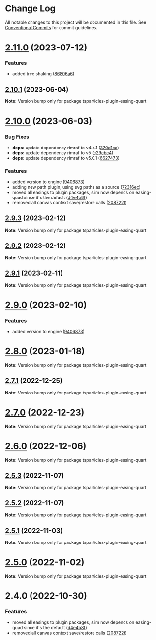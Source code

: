 # Change Log

All notable changes to this project will be documented in this file.
See [Conventional Commits](https://conventionalcommits.org) for commit guidelines.

# [2.11.0](https://github.com/matteobruni/tsparticles/compare/v2.10.1...v2.11.0) (2023-07-12)


### Features

* added tree shaking ([86806a6](https://github.com/matteobruni/tsparticles/commit/86806a6054d89b050567599daab20da3b643b788))





## [2.10.1](https://github.com/matteobruni/tsparticles/compare/v2.10.0...v2.10.1) (2023-06-04)

**Note:** Version bump only for package tsparticles-plugin-easing-quart

# [2.10.0](https://github.com/matteobruni/tsparticles/compare/v2.0.0-alpha.0...v2.10.0) (2023-06-03)

### Bug Fixes

-   **deps:** update dependency rimraf to v4.4.1 ([370d1ca](https://github.com/matteobruni/tsparticles/commit/370d1ca4d3bb0ea8bfe5fb3e0f5e1d74f45f4de6))
-   **deps:** update dependency rimraf to v5 ([c29cbc4](https://github.com/matteobruni/tsparticles/commit/c29cbc43ed0d3522b718e7236a48eae9b91cde43))
-   **deps:** update dependency rimraf to v5.0.1 ([6627473](https://github.com/matteobruni/tsparticles/commit/66274734c70b5759c59f7e949c8fcb2c8529bdf2))

### Features

-   added version to engine ([9406873](https://github.com/matteobruni/tsparticles/commit/9406873c6551b59e64edbe3a0e4fe59ef2cde4c6))
-   adding new path plugin, using svg paths as a source ([72316ec](https://github.com/matteobruni/tsparticles/commit/72316ec38ee3556ad2db0af4e84a14529ddb1b9b))
-   moved all easings to plugin packages, slim now depends on easing-quad since it's the default ([d4e4b8f](https://github.com/matteobruni/tsparticles/commit/d4e4b8f6685ab748e82322877bf1e9d2d23574d4))
-   removed all canvas context save/restore calls ([208722f](https://github.com/matteobruni/tsparticles/commit/208722f0a521246165b7cdc529dfbfbd7a3cf7eb))

## [2.9.3](https://github.com/matteobruni/tsparticles/compare/tsparticles-plugin-easing-quart@2.9.2...tsparticles-plugin-easing-quart@2.9.3) (2023-02-12)

**Note:** Version bump only for package tsparticles-plugin-easing-quart

## [2.9.2](https://github.com/matteobruni/tsparticles/compare/tsparticles-plugin-easing-quart@2.9.1...tsparticles-plugin-easing-quart@2.9.2) (2023-02-12)

**Note:** Version bump only for package tsparticles-plugin-easing-quart

## [2.9.1](https://github.com/matteobruni/tsparticles/compare/tsparticles-plugin-easing-quart@2.9.0...tsparticles-plugin-easing-quart@2.9.1) (2023-02-11)

**Note:** Version bump only for package tsparticles-plugin-easing-quart

# [2.9.0](https://github.com/matteobruni/tsparticles/compare/tsparticles-plugin-easing-quart@2.8.0...tsparticles-plugin-easing-quart@2.9.0) (2023-02-10)

### Features

-   added version to engine ([9406873](https://github.com/matteobruni/tsparticles/commit/9406873c6551b59e64edbe3a0e4fe59ef2cde4c6))

# [2.8.0](https://github.com/matteobruni/tsparticles/compare/tsparticles-plugin-easing-quart@2.7.1...tsparticles-plugin-easing-quart@2.8.0) (2023-01-18)

**Note:** Version bump only for package tsparticles-plugin-easing-quart

## [2.7.1](https://github.com/matteobruni/tsparticles/compare/tsparticles-plugin-easing-quart@2.7.0...tsparticles-plugin-easing-quart@2.7.1) (2022-12-25)

**Note:** Version bump only for package tsparticles-plugin-easing-quart

# [2.7.0](https://github.com/matteobruni/tsparticles/compare/tsparticles-plugin-easing-quart@2.6.0...tsparticles-plugin-easing-quart@2.7.0) (2022-12-23)

**Note:** Version bump only for package tsparticles-plugin-easing-quart

# [2.6.0](https://github.com/matteobruni/tsparticles/compare/tsparticles-plugin-easing-quart@2.5.3...tsparticles-plugin-easing-quart@2.6.0) (2022-12-06)

**Note:** Version bump only for package tsparticles-plugin-easing-quart

## [2.5.3](https://github.com/matteobruni/tsparticles/compare/tsparticles-plugin-easing-quart@2.5.2...tsparticles-plugin-easing-quart@2.5.3) (2022-11-07)

**Note:** Version bump only for package tsparticles-plugin-easing-quart

## [2.5.2](https://github.com/matteobruni/tsparticles/compare/tsparticles-plugin-easing-quart@2.5.1...tsparticles-plugin-easing-quart@2.5.2) (2022-11-07)

**Note:** Version bump only for package tsparticles-plugin-easing-quart

## [2.5.1](https://github.com/matteobruni/tsparticles/compare/tsparticles-plugin-easing-quart@2.5.0...tsparticles-plugin-easing-quart@2.5.1) (2022-11-03)

**Note:** Version bump only for package tsparticles-plugin-easing-quart

# [2.5.0](https://github.com/matteobruni/tsparticles/compare/tsparticles-plugin-easing-quart@2.4.0...tsparticles-plugin-easing-quart@2.5.0) (2022-11-02)

**Note:** Version bump only for package tsparticles-plugin-easing-quart

# 2.4.0 (2022-10-30)

### Features

-   moved all easings to plugin packages, slim now depends on easing-quad since it's the default ([d4e4b8f](https://github.com/matteobruni/tsparticles/commit/d4e4b8f6685ab748e82322877bf1e9d2d23574d4))
-   removed all canvas context save/restore calls ([208722f](https://github.com/matteobruni/tsparticles/commit/208722f0a521246165b7cdc529dfbfbd7a3cf7eb))

